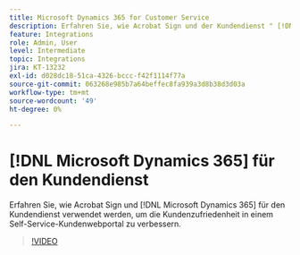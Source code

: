 ```yaml
---
title: Microsoft Dynamics 365 for Customer Service
description: Erfahren Sie, wie Acrobat Sign und der Kundendienst " [!DNL Microsoft Dynamics 365] " verwendet werden, um die Kundenzufriedenheit in einem Self-Service-Kundenwebportal zu verbessern.
feature: Integrations
role: Admin, User
level: Intermediate
topic: Integrations
jira: KT-13232
exl-id: d028dc18-51ca-4326-bccc-f42f1114f77a
source-git-commit: 063268e985b7a64beffec8fa939a3d8b38d3d03a
workflow-type: tm+mt
source-wordcount: '49'
ht-degree: 0%

---
```


# [!DNL Microsoft Dynamics 365] für den Kundendienst

Erfahren Sie, wie Acrobat Sign und [!DNL Microsoft Dynamics 365] für den Kundendienst verwendet werden, um die Kundenzufriedenheit in einem Self-Service-Kundenwebportal zu verbessern.

>[!VIDEO](https://video.tv.adobe.com/v/3445982?quality=12&learn=on&hidetitle=true&captions=ger)
